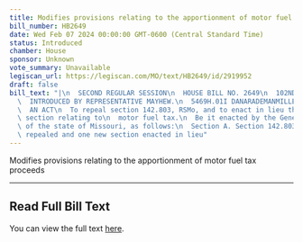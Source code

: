 ```yaml
---
title: Modifies provisions relating to the apportionment of motor fuel tax proceeds
bill_number: HB2649
date: Wed Feb 07 2024 00:00:00 GMT-0600 (Central Standard Time)
status: Introduced
chamber: House
sponsor: Unknown
vote_summary: Unavailable
legiscan_url: https://legiscan.com/MO/text/HB2649/id/2919952
draft: false
bill_text: "|\n  SECOND REGULAR SESSION\n  HOUSE BILL NO. 2649\n  102ND GENERAL ASSEMBLY\n\
  \  INTRODUCED BY REPRESENTATIVE MAYHEW.\n  5469H.01I DANARADEMANMILLER,ChiefClerk\n\
  \  AN ACT\n  To repeal section 142.803, RSMo, and to enact in lieu thereof one new\
  \ section relating to\n  motor fuel tax.\n  Be it enacted by the General Assembly\
  \ of the state of Missouri, as follows:\n  Section A. Section 142.803, RSMo, is\
  \ repealed and one new section enacted in lieu"
---
```

Modifies provisions relating to the apportionment of motor fuel tax proceeds

---

## Read Full Bill Text

You can view the full text [here](https://legiscan.com/MO/text/HB2649/id/2919952).
